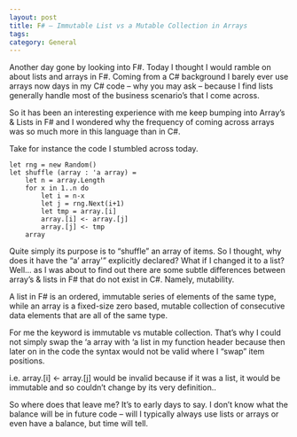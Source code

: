```yaml
---
layout: post
title: F# – Immutable List vs a Mutable Collection in Arrays
tags: 
category: General
---
```

Another day gone by looking into F#. Today I thought I would ramble on about lists and arrays in F#. Coming from a C# background I barely ever use arrays now days in my C# code – why you may ask – because I find lists generally handle most of the business scenario’s that I come across.

So it has been an interesting experience with me keep bumping into Array’s & Lists in F# and I wondered why the frequency of coming across arrays was so much more in this language than in C#.

Take for instance the code I stumbled across today.

~~~
let rng = new Random()
let shuffle (array : 'a array) = 
    let n = array.Length
    for x in 1..n do
        let i = n-x
        let j = rng.Next(i+1)
        let tmp = array.[i]
        array.[i] <- array.[j]
        array.[j] <- tmp
    array
~~~ 

Quite simply its purpose is to “shuffle” an array of items. So I thought, why does it have the “a’ array'” explicitly declared? What if I changed it to a list? Well… as I was about to find out there are some subtle differences between array’s & lists in F# that do not exist in C#. Namely, mutability.

A list in F# is an ordered, immutable series of elements of the same type, while an array is a fixed-size zero based, mutable collection of consecutive data elements that are all of the same type.

For me the keyword is immutable vs mutable collection. That’s why I could not simply swap the ‘a array with ‘a list in my function header because then later on in the code the syntax would not be valid where I “swap” item positions.

i.e. array.[i] <- array.[j] would be invalid because if it was a list, it would be immutable and so couldn’t change by its very definition..

So where does that leave me? It’s to early days to say. I don’t know what the balance will be in future code – will I typically always use lists or arrays or even have a balance, but time will tell.